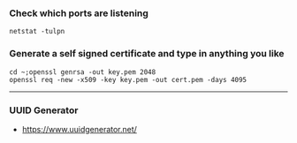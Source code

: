  ### Check which ports are listening
 
 ```
 netstat -tulpn
 ```

### Generate a self signed certificate and type in anything you like

```
cd ~;openssl genrsa -out key.pem 2048
openssl req -new -x509 -key key.pem -out cert.pem -days 4095
```
---
### UUID Generator 
  - https://www.uuidgenerator.net/
